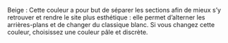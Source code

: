 Beige : Cette couleur a pour but de séparer les sections afin de mieux s’y retrouver et rendre le site plus esthétique : elle permet d’alterner les arrières-plans et de changer du classique blanc. Si vous changez cette couleur, choisissez une couleur pâle et discrète.
